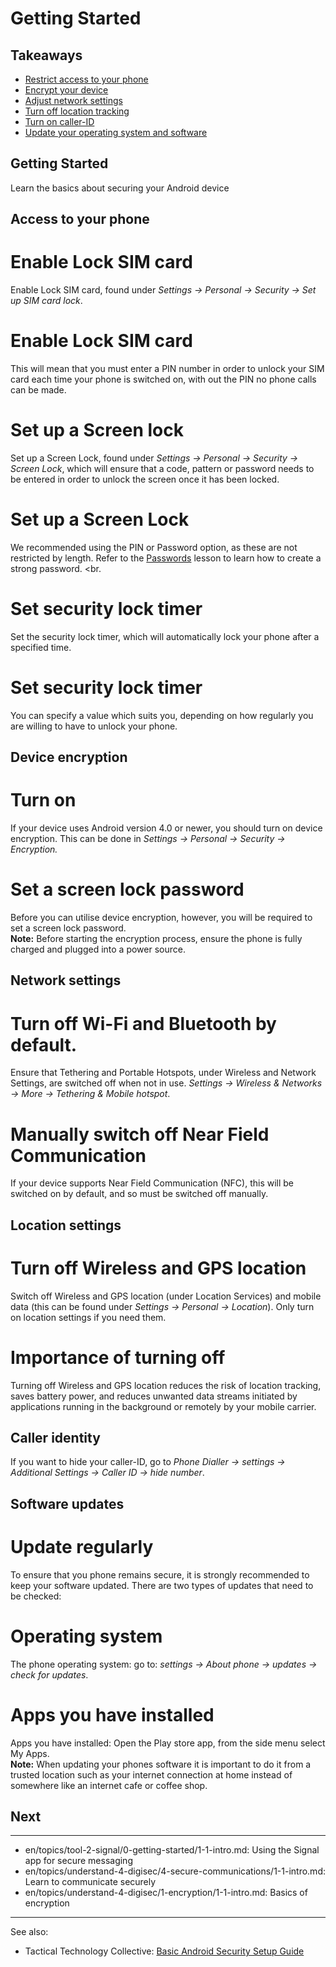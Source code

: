 # Getting Started
## Takeaways

- [Restrict access to your phone](en/topics/tool-8-android-hygiene/0-getting-started/3-1-learn.md)
- [Encrypt your device](en/topics/tool-8-android-hygiene/0-getting-started/3-2-learn.md)
- [Adjust network settings](en/topics/tool-8-android-hygiene/0-getting-started/3-3-learn.md)
- [Turn off location tracking](en/topics/tool-8-android-hygiene/0-getting-started/3-4-learn.md)
- [Turn on caller-ID](en/topics/tool-8-android-hygiene/0-getting-started/3-5-learn.md)
- [Update your operating system and software](en/topics/tool-8-android-hygiene/0-getting-started/3-6-learn.md)



## Getting Started

Learn the basics about securing your Android device



## Access to your phone

# Enable Lock SIM card
Enable Lock SIM card, found under *Settings -> Personal -> Security -> Set up SIM card lock*.
<br>
# Enable Lock SIM card
This will mean that you must enter a PIN number in order to unlock your SIM card each time your phone is switched on, with out the PIN no phone calls can be made.
<br>
# Set up a Screen lock
Set up a Screen Lock, found under *Settings -> Personal -> Security -> Screen Lock*, which will ensure that a code, pattern or password needs to be entered in order to unlock the screen once it has been locked.
<br>
# Set up a Screen Lock
We recommended using the PIN or Password option, as these are not restricted by length. Refer to the [Passwords](/en/topics/understand-4-digisec/2-passwords/1-1-intro.md) lesson to learn how to create a strong password.
<br.
# Set security lock timer
Set the security lock timer, which will automatically lock your phone after a specified time.
<br>
# Set security lock timer
You can specify a value which suits you, depending on how regularly you are willing to have to unlock your phone.



## Device encryption

# Turn on
If your device uses Android version 4.0 or newer, you should turn on device encryption. This can be done in *Settings -> Personal -> Security -> Encryption.*
<br>
# Set a screen lock password
Before you can utilise device encryption, however, you will be required to set a screen lock password.
<br>
**Note:** Before starting the encryption process, ensure the phone is fully charged and plugged into a power source.



## Network settings

# Turn off Wi-Fi and Bluetooth by default.
Ensure that Tethering and Portable Hotspots, under Wireless and Network Settings, are switched off when not in use. *Settings -> Wireless & Networks -> More -> Tethering & Mobile hotspot*.
<br>
# Manually switch off Near Field Communication
If your device supports Near Field Communication (NFC), this will be switched on by default, and so must be switched off manually.



## Location settings

# Turn off Wireless and GPS location
Switch off Wireless and GPS location (under Location Services) and mobile data (this can be found under *Settings -> Personal -> Location*). Only turn on location settings if you need them.
<br>
# Importance of turning off
Turning off Wireless and GPS location reduces the risk of location tracking, saves battery power, and reduces unwanted data streams initiated by applications running in the background or remotely by your mobile carrier.



## Caller identity

If you want to hide your caller-ID, go to *Phone Dialler -> settings -> Additional Settings -> Caller ID -> hide number*.



## Software updates

# Update regularly
To ensure that you phone remains secure, it is strongly recommended to keep your software updated. There are two types of updates that need to be checked:
<br>
# Operating system
The phone operating system: go to: *settings -> About phone -> updates -> check for updates*.
<br>
# Apps you have installed
Apps you have installed: Open the Play store app, from the side menu select My Apps.
<br>
**Note:** When updating your phones software it is important to do it from a trusted location such as your internet connection at home instead of somewhere like an internet cafe or coffee shop.



## Next

---
- en/topics/tool-2-signal/0-getting-started/1-1-intro.md: Using the Signal app for secure messaging
- en/topics/understand-4-digisec/4-secure-communications/1-1-intro.md: Learn to communicate securely
- en/topics/understand-4-digisec/1-encryption/1-1-intro.md: Basics of encryption
---
See also:
- Tactical Technology Collective: [Basic Android Security Setup Guide](https://securityinabox.org/en/eco-rights-africa/basic-setup/android)



